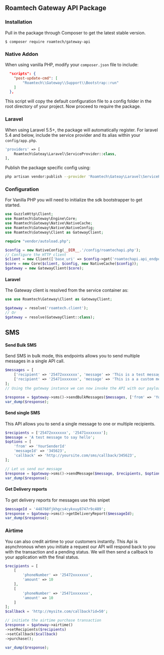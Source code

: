 
## Roamtech Gateway API Package
### Installation

Pull in the package through Composer to get the latest stable version.
 
 `$ composer require roamtech/gateway-api`

### Native Addon
When using vanilla PHP, modify your `composer.json` file to include:

```json
  "scripts": {
    "post-update-cmd": [
        "Roamtech\\Gateway\\Support\\Bootstrap::run"
    ]
  },
```
This script will copy the default configuration file to a config folder in the root directory of your project.
Now proceed to require the package.

### Laravel

When using Laravel 5.5+, the package will automatically register. For laravel 5.4 and below,
include the service provider and its alias within your `config/app.php`.

```php
'providers' => [
    Roamtech\Gateay\Laravel\ServiceProvider::class,
],
```

Publish the package specific config using:
```bash
php artisan vendor:publish --provider 'Roamtech\Gateay\Laravel\ServiceProvider'
```


### Configuration

For Vanilla PHP you will need to initialize the sdk bootstrapper to get started.

```php
use GuzzleHttp\Client;
use Roamtech\Gateway\Engine\Core;
use Roamtech\Gateway\Native\NativeCache;
use Roamtech\Gateway\Native\NativeConfig;
use Roamtech\Gateway\Client as GatewayClient;

require "vendor/autoload.php";

$config = new NativeConfig(__DIR__.'/config/roamtechapi.php');
// Configure the HTTP client
$client = new Client(['base_uri' => $config->get('roamtechapi.api_endpoint')]);
$core = new Core($client, $config, new NativeCache($config));
$gateway = new GatewayClient($core);

```
#### Laravel
The Gateway client is resolved from the service container as:  

```php
use use Roamtech\Gateway\Client as GatewayClient;

$gateway = resolve('roamtech.client');
// Or
$gateway = resolve(GatewayClient::class);
``` 

## SMS

#### Send Bulk SMS
Send SMS in bulk mode, this endpoints allows you to send multiple messages in a single API call.

```php
$messages = [
    ['recipient' => '25472xxxxxxx', 'message' => 'This is a test message'],
    ['recipient' => '25471xxxxxxx', 'message' => 'This is a a custom message']
];
// Using the gateway instance we can now invoke the API with our payload

$response = $gateway->sms()->sendBulkMessages($messages, ['from' => 'YourSenderId']);
var_dump($response);
``` 
#### Send single SMS
This API allows you to send a single message to one or multiple recipients. 

```php
$recipients = ['25472xxxxxxx', '25471xxxxxxx'];
$message = 'A test message to say hello';
$options = [
    'from' => 'YourSenderId'
    'messageId' => '345623', 
    'callback' => 'http://yoursite.com/sms/callback/345623',
];

// Let us send our message 
$response = $gateway->sms()->sendMessage($message, $recipients, $options);
var_dump($response);
```
#### Get Delivery reports
To get delivery reports for messages use this snipet
```php
$messageId = '448768fjkhgcs4cykxuy8747r9c489';
$response = $gateway->sms()->getDeliveryReport($messageId);
var_dump($response);
```

### Airtime

You can also credit airtime to your customers instantly. 
This Api is asynchronous when you initiate a request our API will respond back to you with the transaction and a pending status. 
We will then send a callback to your application with the final status.

```php
$recipients = [
    [
        'phoneNumber' => '25472xxxxxxx',
        'amount' => 10
    ],
    [
        'phoneNumber' => '25471xxxxxxx',
        'amount' => 10
    ]
];
$callback = 'http://mysite.com/callback?id=50';

// initiate the airtime purchase transaction
$response = $gateway->airtime()
->setRecipients($recipients)
->setCallback($callback)
->purchase();

var_dump($response);
```
